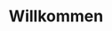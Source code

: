 ---
title: Willkommen

description: Benötigen Sie eine Unterkunft? Wir haben neue, moderne Apartments mitten im Zentrum von Balestrand. Balkone mit fantastischem Blick auf den Fjord. Einfacher Zugang. Fertig möbliert, mit voll ausgestatteter Küche und Bad. Perfekt für diejenigen, die mehr Freiheit wollen.

intro: Benötigen Sie eine Unterkunft? Wir haben neue, moderne Apartments mitten im Zentrum von Balestrand. Balkone mit fantastischem Blick auf den Fjord. Einfacher Zugang. Fertig möbliert, mit voll ausgestatteter Küche und Bad. Perfekt für diejenigen, die mehr Freiheit wollen.

intro_button: Alle Wohnungen anzeigen

images:
- /images/IMG_6391.jpeg
- /images/IMG_6377.jpeg
- /images/IMG_6377.jpeg
- /images/IMG_6248.jpg
- /images/jetski.jpg

items:
- title: Vermietung
  images: 
      - src: /images/IMG_9845-HDR-492x277.jpg
        alt: ""
  text: Wir vermieten Apartments und Jetskis  im Zentrum von Balestrand. Perfekt für kurze Tagesausflüge in die Umgebung.
  link:
    href: /de/utleie
    text: Mehr Informationen

- title: Lage
  images: 
      - src: /images/balestrand-492x277.jpg
        alt: ""
  text: Alle unsere Apartments liegen zentral im Zentrum von Balestrand. Ruhige Umgebung und mit fantastischem Blick auf den Fjord. Kurze Wege zu dem, was Sie brauchen.
  link:
    href: /de/lokasjon
    text: Mehr Informationen

- title: Aktivitäten
  images: 
      - src: /images/IMG_6248-492x277.jpg
        alt: ""
  text: Balestrand hat Ihnen als Besucher viel zu bieten. Ob Sie alleine oder in einer Gruppe reisen. Es gibt eine Menge zur Auswahl.
  link:
    text: Aktivitäten in Balestrand 
    href: /de/aktiviteter

---